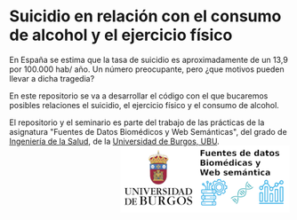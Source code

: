 # Suicidio en relación con el consumo de alcohol y el ejercicio físico
En España se estima que la tasa de suicidio es aproximadamente de un 13,9 por 100.000 hab/ año. Un número preocupante, pero ¿que motivos pueden llevar a dicha tragedia?

En este repositorio se va a desarrollar el código con el que bucaremos posibles relaciones el suicidio, el ejercicio físico y el consumo de alcohol. 

El repositorio y el seminario es parte del trabajo de las prácticas de la asignatura "Fuentes de Datos Biomédicos y Web Semánticas", del grado de [Ingeniería de la Salud](https://www.ubu.es/grado-en-ingenieria-de-la-salud), de la [Universidad de Burgos, UBU](https://www.ubu.es/).
<img src='INPUT/IMAGES/Logo_Curso_Fuente_Datos_Biomedicas_Web_Semantica.png' align="right" height="120" />
